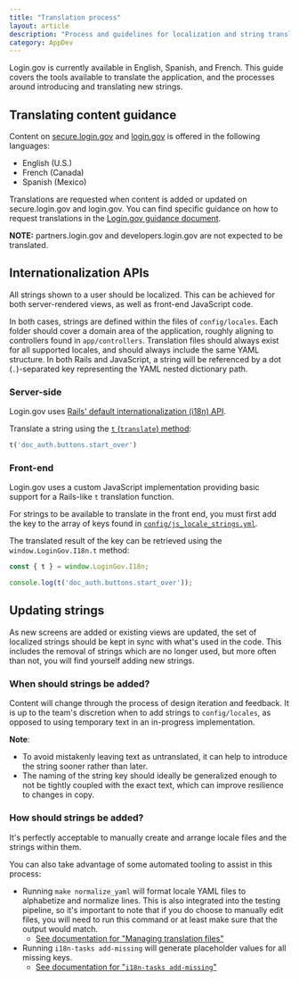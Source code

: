 ```yaml
---
title: "Translation process"
layout: article
description: "Process and guidelines for localization and string translation (i18n)"
category: AppDev
---
```


Login.gov is currently available in English, Spanish, and French. This guide covers the tools available to translate the application, and the processes around introducing and translating new strings.

## Translating content guidance

Content on [secure.login.gov](https://secure.login.gov) and [login.gov](https://login.gov) is offered in the following languages:

- English (U.S.)
- French (Canada)
- Spanish (Mexico)

Translations are requested when content is added or updated on secure.login.gov and login.gov. You can find specific guidance on how to request translations in the [Login.gov guidance document](https://docs.google.com/document/d/1-wNXxyvxrsUeHkMOfhBpoSTCTZULOXNlCkBdNxiLa3c/edit).

**NOTE:** partners.login.gov and developers.login.gov are not expected to be translated.

## Internationalization APIs

All strings shown to a user should be localized. This can be achieved for both server-rendered views, as well as front-end JavaScript code.

In both cases, strings are defined within the files of `config/locales`. Each folder should cover a domain area of the application, roughly aligning to controllers found in `app/controllers`. Translation files should always exist for all supported locales, and should always include the same YAML structure. In both Rails and JavaScript, a string will be referenced by a dot (`.`)-separated key representing the YAML nested dictionary path.

### Server-side

Login.gov uses [Rails' default internationalization (i18n) API](https://guides.rubyonrails.org/i18n.html).

Translate a string using the [`t` (`translate`) method](https://guides.rubyonrails.org/i18n.html#the-public-i18n-api):

```ruby
t('doc_auth.buttons.start_over')
```

### Front-end

Login.gov uses a custom JavaScript implementation providing basic support for a Rails-like `t` translation function.

For strings to be available to translate in the front end, you must first add the key to the array of keys found in [`config/js_locale_strings.yml`](https://github.com/18F/identity-idp/blob/main/config/js_locale_strings.yml).

The translated result of the key can be retrieved using the `window.LoginGov.I18n.t` method:

```js
const { t } = window.LoginGov.I18n;

console.log(t('doc_auth.buttons.start_over'));
```

## Updating strings

As new screens are added or existing views are updated, the set of localized strings should be kept in sync with what's used in the code. This includes the removal of strings which are no longer used, but more often than not, you will find yourself adding new strings.

### When should strings be added?

Content will change through the process of design iteration and feedback. It is up to the team's discretion when to add strings to `config/locales`, as opposed to using temporary text in an in-progress implementation.

**Note**:

- To avoid mistakenly leaving text as untranslated, it can help to introduce the string sooner rather than later.
- The naming of the string key should ideally be generalized enough to not be tightly coupled with the exact text, which can improve resilience to changes in copy.

### How should strings be added?

It's perfectly acceptable to manually create and arrange locale files and the strings within them.

You can also take advantage of some automated tooling to assist in this process:

- Running `make normalize_yaml` will format locale YAML files to alphabetize and normalize lines. This is also integrated into the testing pipeline, so it's important to note that if you do choose to manually edit files, you will need to run this command or at least make sure that the output would match.
  - [See documentation for "Managing translation files"](https://github.com/18f/identity-idp#managing-translation-files)
- Running `i18n-tasks add-missing` will generate placeholder values for all missing keys.
  - [See documentation for "`i18n-tasks add-missing`"](https://github.com/glebm/i18n-tasks#add-missing-keys)

